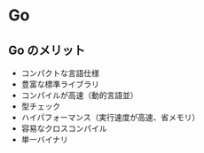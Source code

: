 # Go

## Go のメリット

- コンパクトな言語仕様
- 豊富な標準ライブラリ
- コンパイルが高速（動的言語並）
- 型チェック
- ハイパフォーマンス（実行速度が高速、省メモリ）
- 容易なクロスコンパイル
- 単一バイナリ
